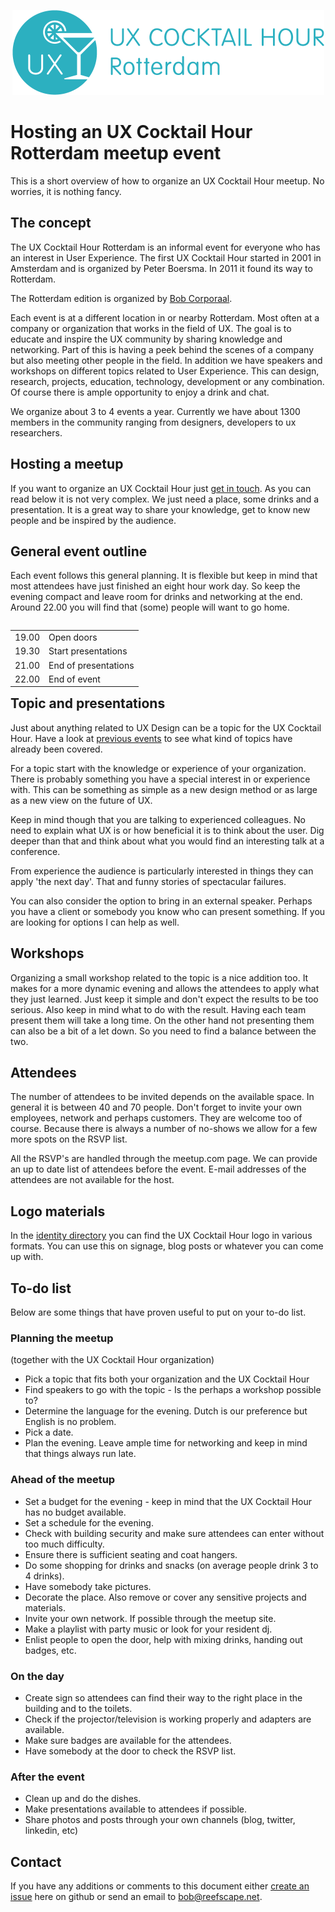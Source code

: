 <p align="center"><img src="/identity/ux_cocktail_hour_logo_text_v02.png" width=499 height=136 alt="UX Cocktail Hour Rotterdam logo"></p>

# Hosting an UX Cocktail Hour Rotterdam meetup event
This is a short overview of how to organize an UX Cocktail Hour meetup. No worries, it is nothing fancy.


## The concept
The UX Cocktail Hour Rotterdam is an informal event for everyone who has an interest in User Experience. The first UX Cocktail Hour started in 2001 in Amsterdam and is organized by Peter Boersma. In 2011 it found its way to Rotterdam.

The Rotterdam edition is organized by [Bob Corporaal](https://reefscape.net).

Each event is at a different location in or nearby Rotterdam. Most often at a company or organization that works in the field of UX. The goal is to educate and inspire the UX community by sharing knowledge and networking. Part of this is having a peek behind the scenes of a company but also meeting other people in the field. In addition we have speakers and workshops on different topics related to User Experience. This can design, research, projects, education, technology, development or any combination. Of course there is ample opportunity to enjoy a drink and chat.

We organize about 3 to 4 events a year. Currently we have about 1300 members in the community ranging from designers, developers to ux researchers.


## Hosting a meetup
If you want to organize an UX Cocktail Hour just [get in touch](mailto://bob@reefscape.net). As you can read below it is not very complex. We just need a place, some drinks and a presentation. It is a great way to share your knowledge, get to know new people and be inspired by the audience.


## General event outline
Each event follows this general planning. It is flexible but keep in mind that most attendees have just finished an eight hour work day. So keep the evening compact and leave room for drinks and networking at the end. Around 22.00 you will find that (some) people will want to go home.

<table align="left">
    <tr>
        <td align="left">19.00</td>
        <td align="left">Open doors</td>
    </tr>
    <tr>
        <td align="left">19.30</td>
        <td align="left">Start presentations</td>
    </tr>
      <tr>
        <td align="left">21.00</td>
        <td align="left">End of presentations</td>
    </tr>
      <tr>
        <td align="left">22.00</td>
        <td align="left">End of event</td>
    </tr>
</table>



## Topic and presentations
Just about anything related to UX Design can be a topic for the UX Cocktail Hour. Have a look at [previous events](https://www.meetup.com/Rotterdam-UX-Cocktail-Hours/#past) to see what kind of topics have already been covered.

For a topic start with the knowledge or experience of your organization. There is probably something you have a special interest in or experience with. This can be something as simple as a new design method or as large as a new view on the future of UX.

Keep in mind though that you are talking to experienced colleagues. No need to explain what UX is or how beneficial it is to think about the user. Dig deeper than that and think about what you would find an interesting talk at a conference.

From experience the audience is particularly interested in things they can apply 'the next day'. That and funny stories of spectacular failures.

You can also consider the option to bring in an external speaker. Perhaps you have a client or somebody you know who can present something. If you are looking for options I can help as well.


## Workshops
Organizing a small workshop related to the topic is a nice addition too. It makes for a more dynamic evening and allows the attendees to apply what they just learned. Just keep it simple and don't expect the results to be too serious. Also keep in mind what to do with the result. Having each team present them will take a long time. On the other hand not presenting them can also be a bit of a let down. So you need to find a balance between the two.


## Attendees
The number of attendees to be invited depends on the available space. In general it is between 40 and 70 people. Don't forget to invite your own employees, network and perhaps customers. They are welcome too of course. Because there is always a number of no-shows we allow for a few more spots on the RSVP list.

All the RSVP's are handled through the meetup.com page. We can provide an up to date list of attendees before the event. E-mail addresses of the attendees are not available for the host.


## Logo materials
In the [identity directory](../identity) you can find the UX Cocktail Hour logo in various formats. You can use this on signage, blog posts or whatever you can come up with.


## To-do list
Below are some things that have proven useful to put on your to-do list.

### Planning the meetup

(together with the UX Cocktail Hour organization)
- Pick a topic that fits both your organization and the UX Cocktail Hour
- Find speakers to go with the topic - Is the perhaps a workshop possible to?
- Determine the language for the evening. Dutch is our preference but English is no problem.
- Pick a date.
- Plan the evening. Leave ample time for networking and keep in mind that things always run late.

### Ahead of the meetup

- Set a budget for the evening - keep in mind that the UX Cocktail Hour has no budget available.
- Set a schedule for the evening.
- Check with building security and make sure attendees can enter without too much difficulty.
- Ensure there is sufficient seating and coat hangers.
- Do some shopping for drinks and snacks (on average people drink 3 to 4 drinks).
- Have somebody take pictures.
- Decorate the place. Also remove or cover any sensitive projects and materials.
- Invite your own network. If possible through the meetup site.
- Make a playlist with party music or look for your resident dj.
- Enlist people to open the door, help with mixing drinks, handing out badges, etc.

### On the day

- Create sign so attendees can find their way to the right place in the building and to the toilets.
- Check if the projector/television is working properly and adapters are available.
- Make sure badges are available for the attendees.
- Have somebody at the door to check the RSVP list.

### After the event

- Clean up and do the dishes.
- Make presentations available to attendees if possible.
- Share photos and posts through your own channels (blog, twitter, linkedin, etc)

## Contact
If you have any additions or comments to this document either [create an issue](https://github.com/ux010/the-manual/issues/new) here on github or send an email to [bob@reefscape.net](bob@reefscape.net).
